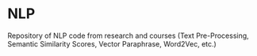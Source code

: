 # NLP
Repository of NLP code from research and courses (Text Pre-Processing, Semantic Similarity Scores, Vector Paraphrase, Word2Vec, etc.)
